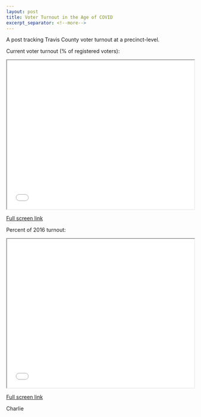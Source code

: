 ```yaml
---
layout: post
title: Voter Turnout in the Age of COVID
excerpt_separator: <!--more-->
---
```


A post tracking Travis County voter turnout at a precinct-level.

<!--more-->

Current voter turnout (% of registered voters):

<iframe src='/maps/election_map.html'
        width='100%' height='400px'>
</iframe>

[Full screen link](http://modalshift.co/maps/election_map.html)


Percent of 2016 turnout: 

<iframe src='/maps/election_map2.html'
        width='100%' height='400px'>
</iframe>

[Full screen link](http://modalshift.co/maps/election_map2.html)


Charlie
